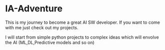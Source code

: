 # IA-Adventure
This is my journey to become a great AI SW developer. If you want to come with me just check out my projects.

I will start from simple python projects to complex ideas which will envolve the AI (ML,DL,Predictive models and so on)
